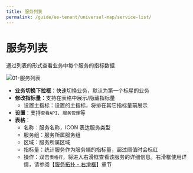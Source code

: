 ```yaml
---
title: 服务列表
permalink: /guide/ee-tenant/universal-map/service-list/
---
```


# 服务列表

通过列表的形式查看业务中每个服务的指标数据

![01-服务列表](https://yunshan-guangzhou.oss-cn-beijing.aliyuncs.com/pub/pic/20240407661262d40a411.png)

- **业务切换下拉框**：快速切换业务，默认为第一个标星的业务
- **修改指标量**：支持在表格中展示/隐藏指标量
  - 设置主指标：设置的主指标，将排在其它指标量前展示
- **设置**：支持`查看API`、`服务管理`等
- **表格**：
  - 名称：服务名称，ICON 表达服务类型
  - 服务组：服务所属服务组
  - 区域：服务所属区域
  - 指标量：统计服务作为服务端的指标量，超过阈值时会标红
  - 操作：双击`表格行`，将进入右滑框查看该服务的详细信息。右滑框使用详情，请参阅【[服务拓扑 - 右滑框](./service-map/)】章节